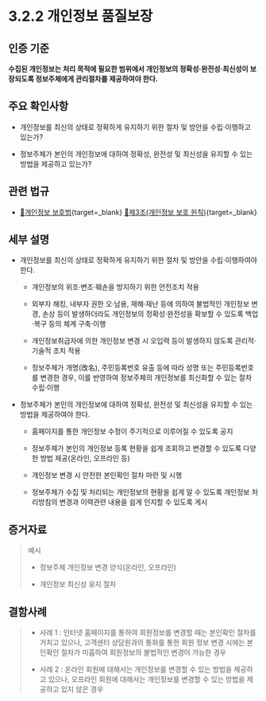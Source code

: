 # 3.2.2 개인정보 품질보장

## 인증 기준

**수집된 개인정보는 처리 목적에 필요한 범위에서 개인정보의 정확성·완전성·최신성이 보장되도록 정보주체에게 관리절차를 제공하여야 한다.**

## 주요 확인사항

- 개인정보를 최신의 상태로 정확하게 유지하기 위한 절차 및 방안을 수립·이행하고 있는가?

- 정보주체가 본인의 개인정보에 대하여 정확성, 완전성 및 최신성을 유지할 수 있는 방법을 제공하고 있는가?

## 관련 법규

- [🔗개인정보 보호법][개인정보 보호법 제3조]{target=_blank} [🔗제3조(개인정보 보호 원칙)][개인정보 보호법 제3조 부분]{target=_blank}

## 세부 설명

- 개인정보를 최신의 상태로 정확하게 유지하기 위한 절차 및 방안을 수립·이행하여야 한다.

    - 개인정보의 위조·변조·훼손을 방지하기 위한 안전조치 적용

    - 외부자 해킹, 내부자 권한 오·남용, 재해·재난 등에 의하여 불법적인 개인정보 변경, 손상 등이 발생하더라도 개인정보의 정확성·완전성을 확보할 수 있도록 백업·복구 등의 체계 구축·이행

    - 개인정보취급자에 의한 개인정보 변경 시 오입력 등이 발생하지 않도록 관리적·기술적 조치 적용

    - 정보주체가 개명(改名), 주민등록번호 유출 등에 따라 성명 또는 주민등록번호를 변경한 경우, 이를
    반영하여 정보주체의 개인정보를 최신화할 수 있는 절차 수립·이행

- 정보주체가 본인의 개인정보에 대하여 정확성, 완전성 및 최신성을 유지할 수 있는 방법을 제공하여야
한다.

    - 홈페이지를 통한 개인정보 수정이 주기적으로 이루어질 수 있도록 공지

    - 정보주체가 본인의 개인정보 등록 현황을 쉽게 조회하고 변경할 수 있도록 다양한 방법 제공(온라인, 오프라인 등)

    - 개인정보 변경 시 안전한 본인확인 절차 마련 및 시행

    - 정보주체가 수집 및 처리되는 개인정보의 현황을 쉽게 알 수 있도록 개인정보 처리방침의 변경과 이력관련 내용을 쉽게 인지할 수 있도록 게시

## 증거자료

> 예시
>
> - 정보주체 개인정보 변경 양식(온라인, 오프라인)
>
> - 개인정보 최신성 유지 절차

## 결함사례

> - 사례 1 : 인터넷 홈페이지를 통하여 회원정보를 변경할 때는 본인확인 절차를 거치고 있으나, 고객센터 상담원과의 통화를 통한 회원 정보 변경 시에는 본인확인 절차가 미흡하여 회원정보의 불법적인 변경이 가능한 경우
>
> - 사례 2 : 온라인 회원에 대해서는 개인정보를 변경할 수 있는 방법을 제공하고 있으나, 오프라인 회원에 대해서는 개인정보를 변경할 수 있는 방법을 제공하고 있지 않은 경우

[개인정보 보호법 제3조]: https://www.law.go.kr/법령/개인정보보호법/(20240315,19234,20230314)/제3조 "개인정보 보호법 제3조"
[개인정보 보호법 제3조 부분]: https://www.law.go.kr/법령/개인정보보호법/제3조 "개인정보 보호법 제3조 부분"

